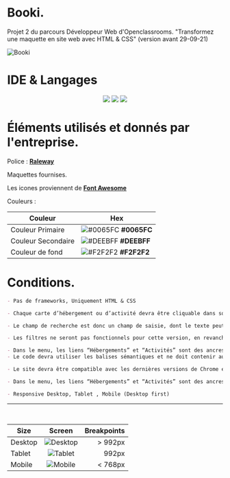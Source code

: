 # Booki.
Projet 2 du parcours Développeur Web d'Openclassrooms. "Transformez une maquette en site web avec HTML & CSS" (version avant 29-09-21)

![Booki](https://i.imgur.com/qzRaf8a.png)

# IDE & Langages
<p align="center"> 
    <img src="https://img.shields.io/badge/-VSCode-black?style=for-the-badge&logo=Visual-studio-code">
    <img src="https://img.shields.io/badge/-HTML5-black?style=for-the-badge&logo=html5&logoColor=white">
    <img src="https://img.shields.io/badge/-CSS3-black?style=for-the-badge&logo=css3">
</p>

# Éléments utilisés et donnés par l'entreprise.
Police : [**Raleway**](https://fonts.google.com/specimen/Raleway?query=Raleway)

Maquettes fournises.

Les icones proviennent de [**Font Awesome**](https://fontawesome.com/)

Couleurs :
   
| Couleur              | Hex                                                                |
| ----------------- | -----------------------------------------------------------------  |
| Couleur Primaire | ![#0065FC](https://via.placeholder.com/20/0065FC?text=+) **#0065FC**     |
| Couleur Secondaire | ![#DEEBFF](https://via.placeholder.com/20/DEEBFF?text=+) **#DEEBFF**     |
| Couleur de fond | ![#F2F2F2](https://via.placeholder.com/20/F2F2F2?text=+) **#F2F2F2**    |


# Conditions.
```md
- Pas de frameworks, Uniquement HTML & CSS

- Chaque carte d’hébergement ou d’activité devra être cliquable dans son intégralité. 

- Le champ de recherche est donc un champ de saisie, dont le texte peut être édité par l’usager

- Les filtres ne seront pas fonctionnels pour cette version, en revanche, il faut qu’ils changent d’apparence au survol.

- Dans le menu, les liens “Hébergements” et “Activités” sont des ancres qui doivent mener aux sections de la page.
- Le code devra utiliser les balises sémantiques et ne doit contenir aucune erreur ni alerte au validateur W3C HTML et CSS.

- Le site devra être compatible avec les dernières versions de Chrome et Firefox.

- Dans le menu, les liens “Hébergements” et “Activités” sont des ancres qui doivent mener aux sections de la page

- Responsive Desktop, Tablet , Mobile (Desktop first)

```

---
<br>

| Size | Screen | Breakpoints
|----------|:-------------:|------:|
| Desktop | ![Desktop](https://cdn.discordapp.com/attachments/357459240220098561/909090523329990728/unknown.png)      | > 992px
| Tablet | ![Tablet](https://cdn.discordapp.com/attachments/357459240220098561/909090732286050345/unknown.png)    | 992px 
| Mobile | ![Mobile](https://cdn.discordapp.com/attachments/357459240220098561/909090815819776021/unknown.png)  | < 768px


